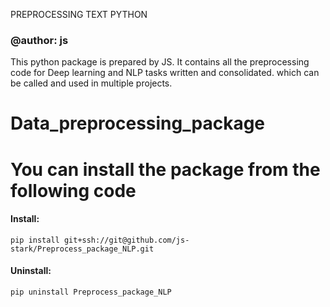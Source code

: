 PREPROCESSING TEXT PYTHON

### @author: js

This python package is prepared by JS.
It contains all the preprocessing code for Deep learning and NLP tasks written and consolidated.
which can be called and used in multiple projects.

# Data_preprocessing_package
# You can install the package from the following code 

#### Install:

`pip install git+ssh://git@github.com/js-stark/Preprocess_package_NLP.git`

#### Uninstall:
`pip uninstall Preprocess_package_NLP` 






